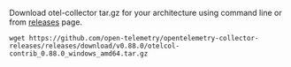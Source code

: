 Download otel-collector tar.gz for your architecture using command line or from [releases](https://github.com/open-telemetry/opentelemetry-collector-releases/releases) page.

```
wget https://github.com/open-telemetry/opentelemetry-collector-releases/releases/download/v0.88.0/otelcol-contrib_0.88.0_windows_amd64.tar.gz
```